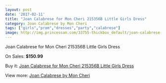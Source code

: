 ```yaml
---
layout: post
date: '2017-02-11'
title: "Joan Calabrese for Mon Cheri 215356B Little Girls Dress"
category: Joan Calabrese by Mon Cheri
tags: ["girls","prom","dresses","party","calabrese"]
image: http://img.princessan.com/33755-thickbox_default/joan-calabrese-for-mon-cheri-215356b-little-girls-dress.jpg
---
```

Joan Calabrese for Mon Cheri 215356B Little Girls Dress

On Sales: **$150.99**
<a href="https://www.princessan.com/en/15726-joan-calabrese-for-mon-cheri-215356b-little-girls-dress.html"><amp-img layout="responsive" width="600" height="600" src="//img.princessan.com/33755-thickbox_default/joan-calabrese-for-mon-cheri-215356b-little-girls-dress.jpg" alt="Joan Calabrese for Mon Cheri 215356B Little Girls Dress 0" /></a>

Buy it: [Joan Calabrese for Mon Cheri 215356B Little Girls Dress](https://www.princessan.com/en/15726-joan-calabrese-for-mon-cheri-215356b-little-girls-dress.html "Joan Calabrese for Mon Cheri 215356B Little Girls Dress")

View more: [Joan Calabrese by Mon Cheri](https://www.princessan.com/en/118- "Joan Calabrese by Mon Cheri")